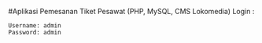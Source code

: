 #Aplikasi Pemesanan Tiket Pesawat (PHP, MySQL, CMS Lokomedia)
Login :

    Username: admin
    Password: admin
